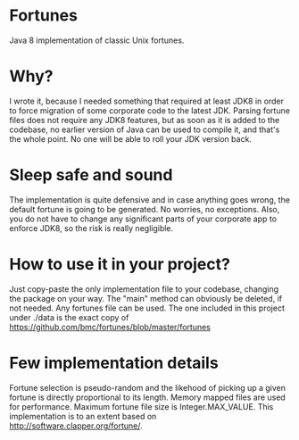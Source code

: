 # Fortunes
Java 8 implementation of classic Unix fortunes.

# Why?

I wrote it, because I needed something that required at least JDK8 in order to force migration of some corporate code to the latest JDK.
Parsing fortune files does not require any JDK8 features, but as soon as it is added to the codebase, no earlier version of Java can be used to compile it, and that's the whole point. No one will be able to roll your JDK version back.

# Sleep safe and sound

The implementation is quite defensive and in case anything goes wrong, the default fortune is going to be generated. No worries, no exceptions. Also, you do not have to change any significant parts of your corporate app to enforce JDK8, so the risk is really negligible.
 
# How to use it in your project?
 
Just copy-paste the only implementation file to your codebase, changing the package on your way. The "main" method can obviously be deleted, if not needed. Any fortunes file can be used. The one included in this project under ./data is the exact copy of https://github.com/bmc/fortunes/blob/master/fortunes
 
# Few implementation details
 
Fortune selection is pseudo-random and the likehood of picking up a given fortune is directly proportional to its length. Memory mapped files are used for performance. Maximum fortune file size is Integer.MAX_VALUE. This implementation is to an extent based on http://software.clapper.org/fortune/.
